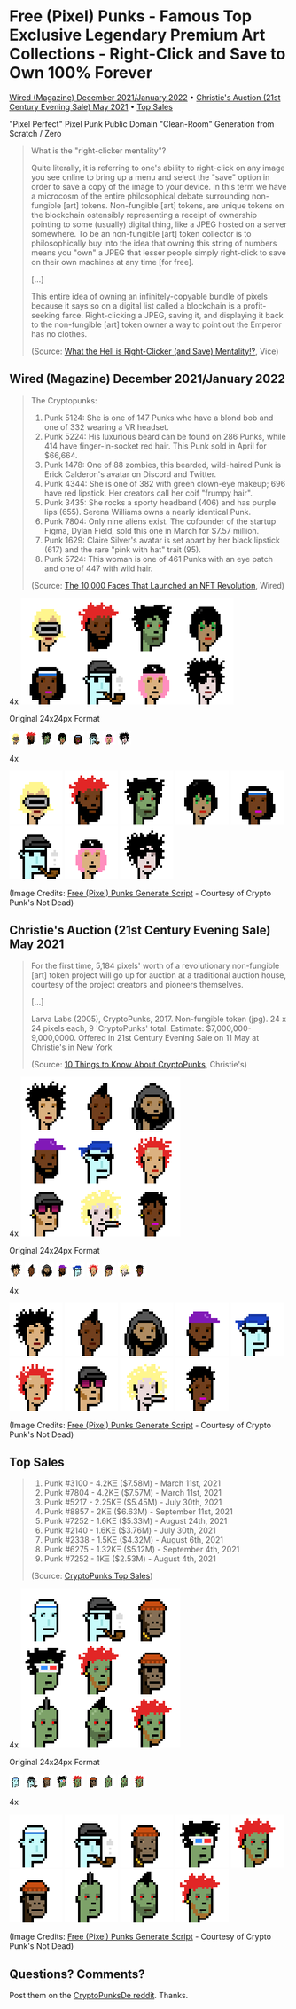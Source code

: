 # Free (Pixel) Punks - Famous Top Exclusive Legendary Premium Art Collections - Right-Click and Save to Own 100% Forever


[Wired (Magazine) December 2021/January 2022](#wired-magazine-december-2021january-2022) •
[Christie's Auction (21st Century Evening Sale) May 2021](christies-auction-21st-century-evening-sale-may-2021) •
[Top Sales](#top-sale)



"Pixel Perfect" Pixel Punk Public Domain "Clean-Room" Generation from Scratch / Zero



> What is the "right-clicker mentality"?
>
> Quite literally, it is referring to one's ability to right-click
> on any image you see online to bring up a menu
> and select the "save" option in order to save a copy of the image
> to your device. In this term we have a microcosm of
> the entire philosophical debate surrounding non-fungible [art] tokens.
>  Non-fungible [art] tokens, are unique tokens on the blockchain ostensibly
> representing a receipt of ownership pointing to some (usually) digital thing,
> like a JPEG hosted on a server somewhere.
> To be an non-fungible [art] token collector is to philosophically buy
> into the idea that owning this string of numbers means you "own" a JPEG
> that lesser people simply right-click to save on their own machines
> at any time [for free].
>
> [...]
>
> This entire idea of owning an infinitely-copyable
> bundle of pixels because it says so on a digital list called a blockchain
> is a profit-seeking farce.
> Right-clicking a JPEG, saving it, and displaying it back
> to the non-fungible [art] token owner a way to point out the Emperor has no clothes.
>
> (Source:  [What the Hell is Right-Clicker (and Save) Mentality!?](https://www.vice.com/en/article/5dgzed/what-the-hell-is-right-clicker-mentality), Vice)




## Wired (Magazine) December 2021/January 2022


> The Cryptopunks:
>
> 1. Punk 5124: She is one of 147 Punks who have a blond bob and
>    one of 332 wearing a VR headset.
> 2. Punk 5224: His luxurious beard can be found on 286 Punks,
>    while 414 have finger-in-socket red hair.
>    This Punk sold in April for $66,664.
> 3. Punk 1478: One of 88 zombies, this bearded, wild-haired Punk
>    is Erick Calderon's avatar on Discord and Twitter.
> 4. Punk 4344: She is one of 382 with green clown-eye makeup;
>    696 have red lipstick. Her creators call her coif "frumpy hair".
> 5. Punk 3435: She rocks a sporty headband (406) and has purple lips (655).
>    Serena Williams owns a nearly identical Punk.
> 6. Punk 7804: Only nine aliens exist.
>    The cofounder of the startup Figma, Dylan Field, sold this one
>    in March for $7.57 million.
> 7. Punk 1629: Claire Silver's avatar is set apart by her black lipstick (617)
>    and the rare "pink with hat" trait (95).
> 8. Punk 5724: This woman is one of 461 Punks with an eye patch
>    and one of 447 with wild hair.
>
> (Source: [The 10,000 Faces That Launched an NFT Revolution](https://www.wired.com/story/the-10000-faces-that-launched-an-nft-revolution/), Wired)


4x  ![](i/wired@4x.png)


Original 24x24px Format

![](i/wired0.png)
![](i/wired1.png)
![](i/wired2.png)
![](i/wired3.png)
![](i/wired4.png)
![](i/wired5.png)
![](i/wired6.png)
![](i/wired7.png)

4x

![](i/wired0@4x.png)
![](i/wired1@4x.png)
![](i/wired2@4x.png)
![](i/wired3@4x.png)
![](i/wired4@4x.png)
![](i/wired5@4x.png)
![](i/wired6@4x.png)
![](i/wired7@4x.png)



(Image Credits: [Free (Pixel) Punks Generate Script](generate.rb) - Courtesy of Crypto Punk's Not Dead)





## Christie's Auction (21st Century Evening Sale) May 2021

> For the first time, 5,184 pixels' worth of a revolutionary
> non-fungible [art] token project will go up for auction
> at a traditional auction house, courtesy of the project
> creators and pioneers themselves.
>
> [...]
>
> Larva Labs (2005), CryptoPunks, 2017. Non-fungible token (jpg).
> 24 x 24 pixels each, 9 'CryptoPunks' total.
> Estimate: $7,000,000-9,000,0000.
> Offered in 21st Century Evening Sale on 11 May at Christie's in New York
>
> (Source: [10 Things to Know About CryptoPunks]( https://www.christies.com/features/10-things-to-know-about-CryptoPunks-11569-1.aspx), Christie's)




4x  ![](i/christies@4x.png)


Original 24x24px Format

![](i/christies0.png)
![](i/christies1.png)
![](i/christies2.png)
![](i/christies3.png)
![](i/christies4.png)
![](i/christies5.png)
![](i/christies6.png)
![](i/christies7.png)
![](i/christies8.png)

4x

![](i/christies0@4x.png)
![](i/christies1@4x.png)
![](i/christies2@4x.png)
![](i/christies3@4x.png)
![](i/christies4@4x.png)
![](i/christies5@4x.png)
![](i/christies6@4x.png)
![](i/christies7@4x.png)
![](i/christies8@4x.png)



(Image Credits: [Free (Pixel) Punks Generate Script](generate.rb) - Courtesy of Crypto Punk's Not Dead)



## Top Sales

> 1.  Punk #3100  - 4.2KΞ ($7.58M) - March 11st, 2021
> 2.  Punk #7804 - 4.2KΞ ($7.57M) - March 11st, 2021
> 3.  Punk #5217  - 2.25KΞ ($5.45M) - July 30th, 2021
> 4.  Punk #8857 - 2KΞ ($6.63M) - September 11st, 2021
> 5.  Punk #7252 - 1.6KΞ ($5.33M) - August 24th, 2021
> 6.  Punk #2140 - 1.6KΞ ($3.76M) - July 30th, 2021
> 7.  Punk #2338  - 1.5KΞ ($4.32M) - August 6th, 2021
> 8.  Punk #6275  - 1.32KΞ ($5.12M) - September 4th, 2021
> 9.  Punk #7252  -  1KΞ ($2.53M)  - August 4th, 2021
>
> (Source:  [CryptoPunks Top Sales](https://www.larvalabs.com/cryptopunks/topsales))


4x  ![](i/top@4x.png)

Original 24x24px Format

![](i/top0.png)
![](i/top1.png)
![](i/top2.png)
![](i/top3.png)
![](i/top4.png)
![](i/top5.png)
![](i/top6.png)
![](i/top7.png)
![](i/top8.png)

4x

![](i/top0@4x.png)
![](i/top1@4x.png)
![](i/top2@4x.png)
![](i/top3@4x.png)
![](i/top4@4x.png)
![](i/top5@4x.png)
![](i/top6@4x.png)
![](i/top7@4x.png)
![](i/top8@4x.png)



(Image Credits: [Free (Pixel) Punks Generate Script](generate.rb) - Courtesy of Crypto Punk's Not Dead)




## Questions? Comments?

Post them on the [CryptoPunksDe reddit](https://old.reddit.com/r/CryptoPunksDev). Thanks.

